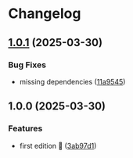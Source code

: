 # Changelog

## [1.0.1](https://github.com/rvanbaalen/signals/compare/signals-v1.0.0...signals-v1.0.1) (2025-03-30)


### Bug Fixes

* missing dependencies ([11a9545](https://github.com/rvanbaalen/signals/commit/11a9545174222dc317d509df54d287bd4b762f0f))

## 1.0.0 (2025-03-30)


### Features

* first edition 👋 ([3ab97d1](https://github.com/rvanbaalen/signals/commit/3ab97d1fd005f20bc0a728eac90135ce536fa964))
